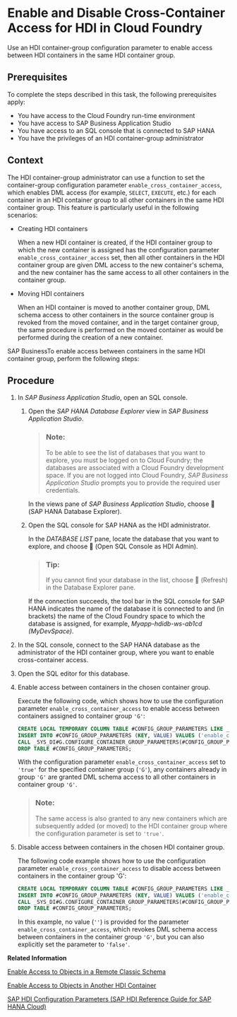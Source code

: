 <!-- loio3447f9706b3a42fc9840a3dac389e426 -->

<link rel="stylesheet" type="text/css" href="../css/sap-icons.css"/>

# Enable and Disable Cross-Container Access for HDI in Cloud Foundry

Use an HDI container-group configuration parameter to enable access between HDI containers in the same HDI container group.



<a name="loio3447f9706b3a42fc9840a3dac389e426__prereq_mkk_w1t_ytb"/>

## Prerequisites

To complete the steps described in this task, the following prerequisites apply:

-   You have access to the Cloud Foundry run-time environment
-   You have access to SAP Business Application Studio
-   You have access to an SQL console that is connected to SAP HANA
-   You have the privileges of an HDI container-group administrator



## Context

The HDI container-group administrator can use a function to set the container-group configuration parameter `enable_cross_container_access`, which enables DML access \(for example, `SELECT`, `EXECUTE`, etc.\) for each container in an HDI container group to all other containers in the same HDI container group. This feature is particularly useful in the following scenarios:

-   Creating HDI containers

    When a new HDI container is created, if the HDI container group to which the new container is assigned has the configuration parameter `enable_cross_container_access` set, then all other containers in the HDI container group are given DML access to the new container's schema, and the new container has the same access to all other containers in the container group.

-   Moving HDI containers

    When an HDI container is moved to another container group, DML schema access to other containers in the source container group is revoked from the moved container, and in the target container group, the same procedure is performed on the moved container as would be performed during the creation of a new container.


SAP BusinessTo enable access between containers in the same HDI container group, perform the following steps:



## Procedure

1.  In *SAP Business Application Studio*, open an SQL console.

    1.  Open the *SAP HANA Database Explorer* view in *SAP Business Application Studio*.

        > ### Note:  
        > To be able to see the list of databases that you want to explore, you must be logged on to Cloud Foundry; the databases are associated with a Cloud Foundry development space. If you are not logged into Cloud Foundry, *SAP Business Application Studio* prompts you to provide the required user credentials.

        In the views pane of *SAP Business Application Studio*, choose <span class="FPA-icons"></span> \(SAP HANA Database Explorer\).

    2.  Open the SQL console for SAP HANA as the HDI administrator.

        In the *DATABASE LIST* pane, locate the database that you want to explore, and choose <span class="FPA-icons"></span> \(Open SQL Console as HDI Admin\).

        > ### Tip:  
        > If you cannot find your database in the list, choose <span class="FPA-icons"></span> \(Refresh\) in the Database Explorer pane.

        If the connection succeeds, the tool bar in the SQL console for SAP HANA indicates the name of the database it is connected to and \(in brackets\) the name of the Cloud Foundry space to which the database is assigned, for example, *Myapp-hdidb-ws-ab1cd \(MyDevSpace\)*.


2.  In the SQL console, connect to the SAP HANA database as the administrator of the HDI container group, where you want to enable cross-container access.

3.  Open the SQL editor for this database.

4.  Enable access between containers in the chosen container group.

    Execute the following code, which shows how to use the configuration parameter `enable_cross_container_access` to enable access between containers assigned to container group `'G'`:

    ```sql
    CREATE LOCAL TEMPORARY COLUMN TABLE #CONFIG_GROUP_PARAMETERS LIKE _SYS_DI.TT_PARAMETERS; 
    INSERT INTO #CONFIG_GROUP_PARAMETERS (KEY, VALUE) VALUES ('enable_cross_container_access', 'true'); 
    CALL _SYS_DI#G.CONFIGURE_CONTAINER_GROUP_PARAMETERS(#CONFIG_GROUP_PARAMETERS, _SYS_DI.T_NO_PARAMETERS, ?, ?, ?);  
    DROP TABLE #CONFIG_GROUP_PARAMETERS; 
    ```

    With the configuration parameter `enable_cross_container_access` set to `'true'` for the specified container group \(`'G'`\), any containers already in group `'G'` are granted DML schema access to all other containers in container group `'G'`.

    > ### Note:  
    > The same access is also granted to any new containers which are subsequently added \(or moved\) to the HDI container group where the configuration parameter is set to `'true'`.

5.  Disable access between containers in the chosen HDI container group.

    The following code example shows how to use the configuration parameter `enable_cross_container_access` to disable access between containers in the container group 'G':

    ```sql
    CREATE LOCAL TEMPORARY COLUMN TABLE #CONFIG_GROUP_PARAMETERS LIKE _SYS_DI.TT_PARAMETERS; 
    INSERT INTO #CONFIG_GROUP_PARAMETERS (KEY, VALUE) VALUES ('enable_cross_container_access', ''); 
    CALL _SYS_DI#G.CONFIGURE_CONTAINER_GROUP_PARAMETERS(#CONFIG_GROUP_PARAMETERS, _SYS_DI.T_NO_PARAMETERS, ?, ?, ?); 
    DROP TABLE #CONFIG_GROUP_PARAMETERS; 
    ```

    In this example, no value \(`''`\) is provided for the parameter `enable_cross_container_access`, which revokes DML schema access between containers in the container group `'G'`, but you can also explicitly set the parameter to `'false'`.


**Related Information**  


[Enable Access to Objects in a Remote Classic Schema](enable-access-to-objects-in-a-remote-classic-schema-402944b.md "Use a synonym to enable access to objects in a remote schema that is not managed by your Cloud Foundry application (for example, ERP).")

[Enable Access to Objects in Another HDI Container](enable-access-to-objects-in-another-hdi-container-4adba34.md "Use a synonym to enable access to another HDI container.")

[SAP HDI Configuration Parameters \(SAP HDI Reference Guide for SAP HANA Cloud\)](https://help.sap.com/docs/HANA_CLOUD_DATABASE/c2cc2e43458d4abda6788049c58143dc/1d9582a464344b6c86bcd3489dca7554.html)

